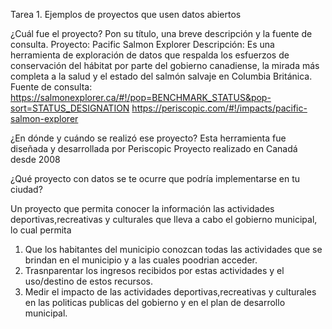 Tarea 1. Ejemplos de proyectos que usen datos abiertos

 ¿Cuál fue el proyecto? Pon su título, una breve descripción y la fuente de consulta.
Proyecto: Pacific Salmon Explorer
Descripción: Es una herramienta de exploración de datos que respalda los esfuerzos de conservación del hábitat por parte del gobierno canadiense, la mirada más completa a la salud y el estado del salmón salvaje en Columbia Británica.
Fuente de consulta:   https://salmonexplorer.ca/#!/pop=BENCHMARK_STATUS&pop-sort=STATUS_DESIGNATION
		https://periscopic.com/#!/impacts/pacific-salmon-explorer

 ¿En dónde y cuándo se realizó ese proyecto?
  	Esta herramienta fue diseñada y desarrollada por  Periscopic 
	Proyecto realizado en Canadá desde 2008

 ¿Qué proyecto con datos se te ocurre que podría implementarse en tu ciudad?
	
Un proyecto que permita conocer la información  las actividades deportivas,recreativas y culturales que lleva a cabo el gobierno municipal, lo cual permita  
1.  Que los habitantes del municipio conozcan  todas las actividades que se brindan en el municipio y a las cuales poodrian acceder.
2.  Trasnparentar los ingresos recibidos por estas actividades y el uso/destino de estos recursos.
3.  Medir el impacto de las actividades deportivas,recreativas y culturales  en las politicas publicas del gobierno y  en el plan de desarrollo municipal.



